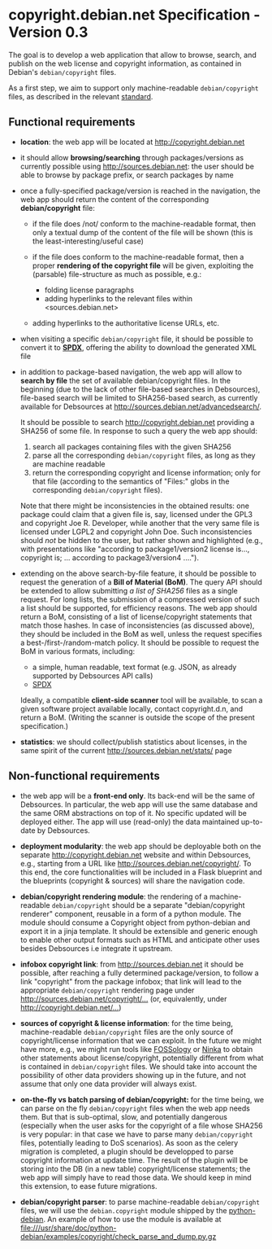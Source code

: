 # copyright.debian.net Specification - Version 0.3

The goal is to develop a web application that allow to browse, search, and
publish on the web license and copyright information, as contained in Debian's
`debian/copyright` files.

As a first step, we aim to support only machine-readable `debian/copyright`
files, as described in the relevant [standard][1].

[1]: https://www.debian.org/doc/packaging-manuals/copyright-format/1.0/

## Functional requirements

- **location**: the web app will be located at <http://copyright.debian.net>

- it should allow **browsing/searching** through packages/versions as currently
  possible using <http://sources.debian.net>: the user should be able to browse
  by package prefix, or search packages by name

- once a fully-specified package/version is reached in the navigation, the web
  app should return the content of the corresponding **debian/copyright** file:

  - if the file does /not/ conform to the machine-readable format, then only a
    textual dump of the content of the file will be shown (this is the
    least-interesting/useful case)

  - if the file does conform to the machine-readable format, then a proper
    **rendering of the copyright file** will be given, exploiting the (parsable)
    file-structure as much as possible, e.g.:

    - folding license paragraphs
    - adding hyperlinks to the relevant files within <sources.debian.net>

  - adding hyperlinks to the authoritative license URLs, etc.

- when visiting a specific `debian/copyright` file, it should be possible to
  convert it to [**SPDX**][2], offering the ability to download the generated
  XML file

  [2]: https://spdx.org/

- in addition to package-based navigation, the web app will allow to **search
  by file** the set of available debian/copyright files. In the beginning (due
  to the lack of other file-based searches in Debsources), file-based search
  will be limited to SHA256-based search, as currently available for Debsources
  at <http://sources.debian.net/advancedsearch/>.

  It should be possible to search <http://copyright.debian.net> providing a
  SHA256 of some file. In response to such a query the web app should:

  1. search all packages containing files with the given SHA256
  2. parse all the corresponding `debian/copyright` files, as long as they are
     machine readable
  3. return the corresponding copyright and license information; only for that
     file (according to the semantics of "Files:" globs in the corresponding
     `debian/copyright` files).

  Note that there might be inconsistencies in the obtained results: one
  package could claim that a given file is, say, licensed under the GPL3 and
  copyright Joe R. Developer, while another that the very same file is
  licensed under LGPL2 and copyright John Doe. Such inconsistencies should
  _not_ be hidden to the user, but rather shown and highlighted (e.g., with
  presentations like "according to package1/version2 license is...,
  copyright is; ... according to package3/version4 ....").

- extending on the above search-by-file feature, it should be possible to
  request the generation of a **Bill of Material (BoM)**. The query API should
  be extended to allow submitting _a list of SHA256_ files as a single
  request. For long lists, the submission of a compressed version of such a
  list should be supported, for efficiency reasons. The web app should return a
  BoM, consisting of a list of license/copyright statements that match those
  hashes. In case of inconsistencies (as discussed above), they should be
  included in the BoM as well, unless the request specifies a
  best-/first-/random-match policy. It should be possible to request the BoM in
  various formats, including:

  - a simple, human readable, text format (e.g. JSON, as already supported by
    Debsources API calls)
  - [SPDX][2]

  Ideally, a compatible **client-side scanner** tool will be available, to scan
  a given software project available locally, contact copyright.d.n, and return
  a BoM. (Writing the scanner is outside the scope of the present
  specification.)

- **statistics**: we should collect/publish statistics about licenses, in the
  same spirit of the current <http://sources.debian.net/stats/> page

## Non-functional requirements

- the web app will be a **front-end only**. Its back-end will be the same of
  Debsources. In particular, the web app will use the same database and the
  same ORM abstractions on top of it. No specific updated will be deployed
  either. The app will use (read-only) the data maintained up-to-date by
  Debsources.

- **deployment modularity**: the web app should be deployable both on the
  separate <http://copyright.debian.net> website and within Debsources, e.g.,
  starting from a URL like <http://sources.debian.net/copyright/>. To this end,
  the core functionalities will be included in a Flask blueprint and the
  blueprints (copyright & sources) will share the navigation code.

- **debian/copyright rendering module**: the rendering of a machine-readable
  `debian/copyright` should be a separate "debian/copyright renderer"
  component, reusable in a form of a python module. The module should consume
  a Copyright object from python-debian and export it in a jinja template.
  It should be extensible and generic enough to enable other output formats
  such as HTML and anticipate other uses besides Debsources i.e integrate
  it upstream.

- **infobox copyright link**: from <http://sources.debian.net> it should be
  possible, after reaching a fully determined package/version, to follow a link
  "copyright" from the package infobox; that link will lead to the appropriate
  `debian/copyright` rendering page under
  <http://sources.debian.net/copyright/...> (or, equivalently, under
  <http://copyright.debian.net/...>)

- **sources of copyright & license information**: for the time being,
  machine-readable `debian/copyright` files are the only source of
  copyright/license information that we can exploit. In the future we might
  have more, e.g., we might run tools like [FOSSology][3] or [Ninka][4] to
  obtain other statements about license/copyright, potentially different from
  what is contained in `debian/copyright` files. We should take into account
  the possibility of other data providers showing up in the future, and not
  assume that only one data provider will always exist.

  [3]: http://www.fossology.org/projects/fossology
  [4]: http://ninka.turingmachine.org/

- **on-the-fly vs batch parsing of debian/copyright:** for the time being, we
  can parse on the fly `debian/copyright` files when the web app needs
  them. But that is sub-optimal, slow, and potentially dangerous (especially
  when the user asks for the copyright of a file whose SHA256 is very popular:
  in that case we have to parse many `debian/copyright` files, potentially
  leading to DoS scenarios). As soon as the celery migration is completed,
  a plugin should be developped to parse copyright information at update time.
  The result of the plugin will be storing into the DB (in a new table)
  copyright/license statements; the web app will simply have to read those data.
  We should keep in mind this extension, to ease future migrations.

- **debian/copyright parser**: to parse machine-readable `debian/copyright`
  files, we will use the `debian.copyright` module shipped by the
  [python-debian][5]. An example of how to use the module is available at
  <file:///usr/share/doc/python-debian/examples/copyright/check_parse_and_dump.py.gz>

  [5]: https://tracker.debian.org/pkg/python-debian

<!-- Local Variables: -->
<!-- mode: markdown -->
<!-- End: -->
